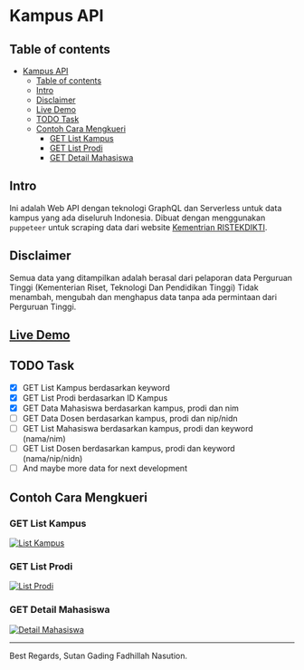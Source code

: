 # Kampus API

## Table of contents
- [Kampus API](#kampus-api)
  - [Table of contents](#table-of-contents)
  - [Intro](#intro)
  - [Disclaimer](#disclaimer)
  - [Live Demo](#live-demo)
  - [TODO Task](#todo-task)
  - [Contoh Cara Mengkueri](#contoh-cara-mengkueri)
    - [GET List Kampus](#get-list-kampus)
    - [GET List Prodi](#get-list-prodi)
    - [GET Detail Mahasiswa](#get-detail-mahasiswa)

## Intro
Ini adalah Web API dengan teknologi GraphQL dan Serverless untuk data kampus yang ada diseluruh Indonesia. Dibuat dengan menggunakan `puppeteer` untuk scraping data dari website [Kementrian RISTEKDIKTI](https://forlap.ristekdikti.go.id/).

## Disclaimer
Semua data yang ditampilkan adalah berasal dari pelaporan data Perguruan Tinggi (Kementerian Riset, Teknologi Dan Pendidikan Tinggi) Tidak menambah, mengubah dan menghapus data tanpa ada permintaan dari Perguruan Tinggi.

## [Live Demo](https://kampus-api.sutanlab.id/graphql)

## TODO Task
- [x] GET List Kampus berdasarkan keyword
- [x] GET List Prodi berdasarkan ID Kampus
- [x] GET Data Mahasiswa berdasarkan kampus, prodi dan nim
- [ ] GET Data Dosen berdasarkan kampus, prodi dan nip/nidn
- [ ] GET List Mahasiswa berdasarkan kampus, prodi dan keyword (nama/nim)
- [ ] GET List Dosen berdasarkan kampus, prodi dan keyword (nama/nip/nidn)
- [ ] And maybe more data for next development

## Contoh Cara Mengkueri
### GET List Kampus
[![List Kampus](https://raw.githubusercontent.com/sutanlab/kampus-api/master/capture/getKampusByKeyword.png)](https://raw.githubusercontent.com/sutanlab/kampus-api/master/capture/getKampusByKeyword.png)

### GET List Prodi
[![List Prodi](https://raw.githubusercontent.com/sutanlab/kampus-api/master/capture/getProdiByKampusID.png)](https://raw.githubusercontent.com/sutanlab/kampus-api/master/capture/getProdiByKampusID.png)

### GET Detail Mahasiswa
[![Detail Mahasiswa](https://raw.githubusercontent.com/sutanlab/kampus-api/master/capture/getMahasiswaByNim.png)](https://raw.githubusercontent.com/sutanlab/kampus-api/master/capture/getMahasiswaByNim.png)

---

Best Regards,
Sutan Gading Fadhillah Nasution.
